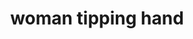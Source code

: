 ---
layout: smileys&emotion
title: woman tipping hand
emoji: woman_tipping_hand
permalink: 💁‍♀️.html
image: assets/img/3moji/woman_tipping_hand.png
---
